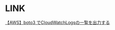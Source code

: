 # LINK

[【AWS】boto3 でCloudWatchLogsの一覧を出力する](https://www.cloudnotes.tech/entry/cloudwatchlogs-list)
